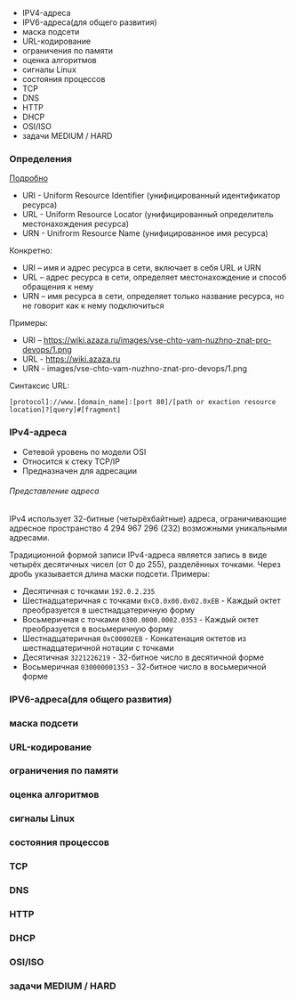 - IPV4-адреса
- IPV6-адреса(для общего развития)
- маска подсети
- URL-кодирование
- ограничения по памяти
- оценка алгоритмов
- сигналы Linux
- состояния процессов
- TCP
- DNS
- HTTP
- DHCP
- OSI/ISO
- задачи MEDIUM / HARD


### Определения
[Подробно](https://wiki.merionet.ru/servernye-resheniya/36/url-i-uri-v-chem-razlichie/)
- URI - Uniform Resource Identifier (унифицированный идентификатор ресурса)
- URL - Uniform Resource Locator (унифицированный определитель местонахождения ресурса)
- URN - Unifrorm Resource Name (унифицированное имя ресурса)

Конкретно:
- URI – имя и адрес ресурса в сети, включает в себя URL и URN
- URL – адрес ресурса в сети, определяет местонахождение и способ обращения к нему
- URN – имя ресурса в сети, определяет только название ресурса, но не говорит как к нему подключиться

Примеры:
- URI – https://wiki.azaza.ru/images/vse-chto-vam-nuzhno-znat-pro-devops/1.png
- URL - https://wiki.azaza.ru
- URN - images/vse-chto-vam-nuzhno-znat-pro-devops/1.png

Синтаксис URL:

`[protocol]://www.[domain_name]:[port 80]/[path or exaction resource location]?[query]#[fragment]`

### IPv4-адреса
- Сетевой уровень по модели OSI
- Относится к стеку TCP/IP
- Предназначен для адресации

###### Представление адреса
IPv4 использует 32-битные (четырёхбайтные) адреса, ограничивающие адресное пространство 4 294 967 296 (232) возможными уникальными адресами.

Традиционной формой записи IPv4-адреса является запись в виде четырёх десятичных чисел (от 0 до 255), разделённых точками. Через дробь указывается длина маски подсети.
Примеры:
- Десятичная с точками	``192.0.2.235``
- Шестнадцатеричная с точками	``0xC0.0x00.0x02.0xEB``	- Каждый октет преобразуется в шестнадцатеричную форму
- Восьмеричная с точками	``0300.0000.0002.0353``	- Каждый октет преобразуется в восьмеричную форму
- Шестнадцатеричная	``0xC00002EB`` - Конкатенация октетов из шестнадцатеричной нотации с точками
- Десятичная ``3221226219``	- 32-битное число в десятичной форме
- Восьмеричная ``030000001353``	- 32-битное число в восьмеричной форме

### IPV6-адреса(для общего развития)

### маска подсети

### URL-кодирование

### ограничения по памяти

### оценка алгоритмов

### сигналы Linux

### состояния процессов

### TCP

### DNS

### HTTP

### DHCP

### OSI/ISO

### задачи MEDIUM / HARD

